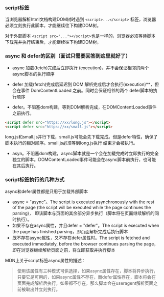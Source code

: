 ### script标签
当浏览器解析html文档构建DOM树时遇到 `<script>...</script>` 标签，浏览器必须立刻执行此脚本，才能继续往下构建DOM树。

对于外部脚本 `<script src="..."></script>`也是一样的，浏览器必须等待脚本下载完并执行结束后，才能继续往下构建DOM树。

### async 和 defer的区别（面试只需要回答到这里就好了）
- async 加载(fetch)完成后立即执行 (execution)，并不会保证相邻的两个async脚本的执行顺序
- defer 加载(fetch)完成后延迟到 DOM 解析完成后才会执行(execution)**，但会在事件 DomContentLoaded 之前。同时会保证相邻的两个
defer脚本的执行顺序

- defer。不阻塞dom构建，等到DOM解析完成，在DOMContentLoaded事件之前执行。
```html
<script defer src="https://xx/long.js"></script>
<script defer src="https://xx/small.js"></script>
```
long.js和small.js并行下载，small.js可能会先下载完成。但是defer特性，确保了脚本执行的相对顺序。small.js必须等到long.js执行
结束才会被执行。

- asyn。不阻塞dom构建，async脚本就是一个会在加载完成时立即执行的完全独立的脚本。DOMContentLoaded事件可能会在async脚本前执行，也可能在其后执行。

### script标签执行的几种方式
async和defer属性都是只用于加载外部脚本
- async = "async"。The script is executed asynchronously with the rest of the page (the script will be executed while the page continues the parsing)，
即该脚本与页面的其余部分异步执行（脚本将在页面继续解析的同时执行）。
- 如果不存在async属性，并且defer = "defer"。The script is executed when the page has finished parsing，即页面解析完成后执行脚本
- 既不存在async属性，又不存在defer属性时。The script is fetched and executed immediately, before the browser continues parsing the page，
即在浏览器继续解析页面之前，将立即获取并执行脚本

MDN上关于script标签async属性的描述：

>使用该属性有三种模式可供选择，如果async属性存在，脚本将异步执行，只要它是可用的，如果async属性不存在，而defer属性存在，脚本将会在页面完成解析后执行，如果都不存在，那么脚本会在useragent解析页面之前被取出并立刻执行。
